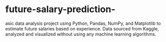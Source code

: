 # future-salary-prediction-
asic data analysis project using Python, Pandas, NumPy, and Matplotlib to estimate future salaries based on experience. Data sourced from Kaggle, analyzed and visualized without using any machine learning algorithms.
